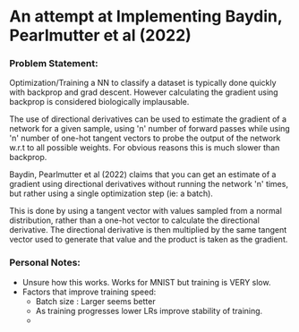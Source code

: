# An attempt at Implementing Baydin, Pearlmutter et al (2022)

### Problem Statement: 

Optimization/Training a NN to classify a dataset is typically done quickly with backprop and grad descent. However calculating the gradient using backprop is considered biologically implausable. 

The use of directional derivatives can be used to estimate the gradient of a network for a given sample, using 'n' number of forward passes while using 'n' number of one-hot tangent vectors to probe the output of the network w.r.t to all possible weights. For obvious reasons this is much slower than backprop. 

Baydin, Pearlmutter et al (2022) claims that you can get an estimate of a gradient using directional derivatives without running the network 'n' times, but rather using a single optimization step (ie: a batch).

This is done by using a tangent vector with values sampled from a normal distribution, rather than a one-hot vector to calculate the directional derivative. The directional derivative is then multiplied by the same tangent vector used to generate that value and the product is taken as the gradient. 


### Personal Notes:
- Unsure how this works. Works for MNIST but training is VERY slow.
- Factors that improve training speed: 
  -  Batch size : Larger seems better
  -  As training progresses lower LRs improve stability of training.
  -  
